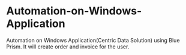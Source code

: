 # Automation-on-Windows-Application
Automation on Windows Application(Centric Data Solution) using Blue Prism. It will create order and invoice for the user.

